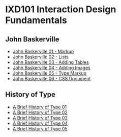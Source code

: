 IXD101 Interaction Design Fundamentals 
======================================

John Baskerville
----------------

- [John Baskerville 01 - Markup](https://eimercooney.github.io/John_baskerville/baskerville.html)
- [John Baskerville 02 - Lists](https://eimercooney.github.io/John_baskerville/list.html)
- [John Baskerville 03 - Adding Tables](https://eimercooney.github.io/John_baskerville/table.html)
- [John Baskerville 04 - Adding Images](https://eimercooney.github.io/John_baskerville/baskerville.html)
- [John Baskerville 05 - Type Markup](https://eimercooney.github.io/John_baskerville/type.html)
- [John Baskerville 06 - CSS Document](https://eimercooney.github.io/css/John_baskerville/style.css)

History of Type
---------------
- [A Brief History of Type 01](https://eimercooney.github.io/John_baskerville/historyoftype/historyoftype1.html)
- [A Brief History of Type 02](https://eimercooney.github.io/John_baskerville/historyoftype/historyoftype2.html)
- [A Brief History of Type 03](https://eimercooney.github.io/John_baskerville/historyoftype/historyoftype3.html)
- [A Brief History of Type 04](https://eimercooney.github.io/John_baskerville/historyoftype/historyoftype4.html)
- [A Brief History of Type 05](https://eimercooney.github.io/John_baskerville/historyoftype/historyoftype5.html)

